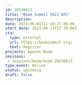 ```yaml
---
id: 20230613
title: "Beam Summit 2023 NYC"
description: 
date: 2023-06-01T11:26:27-06:00
start_date: 2023-06-13T17:30:00Z
cta: 
  type: external
  url: https://beamsummit.org/
  text: Register
projects: Apache Beam
sessions: 
 - sessions/beam/beam-20230613
type_event: Online
status: upcoming
draft: false
---
```




